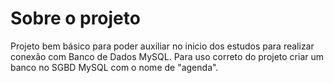 # Sobre o projeto

Projeto bem básico para poder auxiliar no inicio dos estudos para realizar conexão com Banco de Dados MySQL.
Para uso correto do projeto criar um banco no SGBD MySQL com o nome de "agenda".
